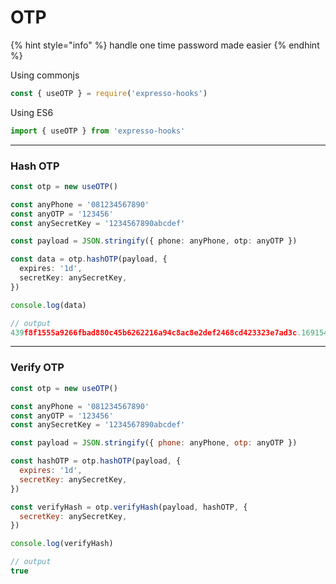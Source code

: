 # OTP

{% hint style="info" %}
handle one time password made easier
{% endhint %}

Using commonjs

```javascript
const { useOTP } = require('expresso-hooks')
```

Using ES6

```javascript
import { useOTP } from 'expresso-hooks'
```

***

### Hash OTP

```typescript
const otp = new useOTP()

const anyPhone = '081234567890'
const anyOTP = '123456'
const anySecretKey = '1234567890abcdef'

const payload = JSON.stringify({ phone: anyPhone, otp: anyOTP })

const data = otp.hashOTP(payload, {
  expires: '1d',
  secretKey: anySecretKey,
})

console.log(data)

// output
439f8f1555a9266fbad880c45b6262216a94c8ac8e2def2468cd423323e7ad3c.1691548132497
```

***

### Verify OTP

```javascript
const otp = new useOTP()

const anyPhone = '081234567890'
const anyOTP = '123456'
const anySecretKey = '1234567890abcdef'

const payload = JSON.stringify({ phone: anyPhone, otp: anyOTP })

const hashOTP = otp.hashOTP(payload, {
  expires: '1d',
  secretKey: anySecretKey,
})

const verifyHash = otp.verifyHash(payload, hashOTP, {
  secretKey: anySecretKey,
})

console.log(verifyHash)

// output
true
```
